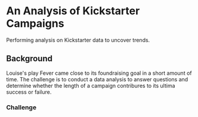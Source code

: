 # An Analysis of Kickstarter Campaigns
Performing analysis on Kickstarter data to uncover trends.

## Background
Louise's play Fever came close to its foundraising goal in a short amount of time. 
The challenge is to conduct a data analysis to answer questions and determine whether the length of a campaign contribures to its ultima success or failure. 

### Challenge

